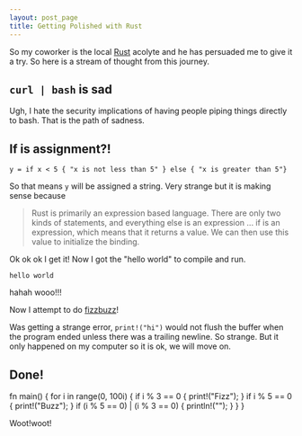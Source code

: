 ```yaml
---
layout: post_page
title: Getting Polished with Rust
---
```


So my coworker is the local [Rust](http://www.rust-lang.org/) acolyte and he has persuaded me to give it a try. So here is a stream of thought from this journey.

## `curl | bash` is sad

Ugh, I hate the security implications of having people piping things directly to bash. That is the path of sadness.

## If is assignment?!

    y = if x < 5 { "x is not less than 5" } else { "x is greater than 5"}


So that means `y` will be assigned a string. Very strange but it is making sense
because

> Rust is primarily an expression based language. There are only two kinds of
> statements, and everything else is an expression ...  if is an expression,
> which means that it returns a value. We can then use this value to initialize
> the binding.


Ok ok ok I get it! Now I got the "hello world" to compile and run.

    hello world

hahah wooo!!!

Now I attempt to do [fizzbuzz](http://c2.com/cgi/wiki?FizzBuzzTest)!

Was getting a strange error, `print!("hi")` would not flush the buffer when the
program ended unless there was a trailing newline. So strange. But it only happened
on my computer so it is ok, we will move on.

## Done!

  fn main() {
    for i in range(0, 100i) {
      if i % 3 == 0 {
        print!("Fizz");
      }
      if i % 5 == 0 {
        print!("Buzz");
      }
      if (i % 5 == 0) | (i % 3 == 0)  {
        println!("");
      }
    }
  }


Woot!woot!


